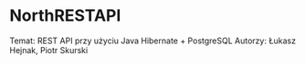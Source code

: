 # NorthRESTAPI

Temat: REST API przy użyciu Java Hibernate + PostgreSQL
Autorzy: Łukasz Hejnak, Piotr Skurski

